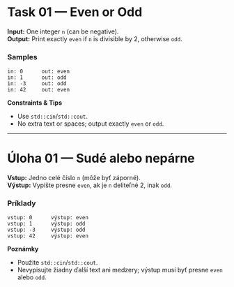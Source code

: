 
# Task 01 — Even or Odd

**Input:** One integer `n` (can be negative).  
**Output:** Print exactly `even` if `n` is divisible by 2, otherwise `odd`.

### Samples
```
in: 0      out: even
in: 1      out: odd
in: -3     out: odd
in: 42     out: even
```

**Constraints & Tips**
- Use `std::cin`/`std::cout`.
- No extra text or spaces; output exactly `even` or `odd`.

---

# Úloha 01 — Sudé alebo nepárne

**Vstup:** Jedno celé číslo `n` (môže byť záporné).  
**Výstup:** Vypíšte presne `even`, ak je `n` deliteľné 2, inak `odd`.

### Príklady
```
vstup: 0      výstup: even
vstup: 1      výstup: odd
vstup: -3     výstup: odd
vstup: 42     výstup: even
```

**Poznámky**
- Použite `std::cin`/`std::cout`.
- Nevypisujte žiadny ďalší text ani medzery; výstup musí byť presne `even` alebo `odd`.
